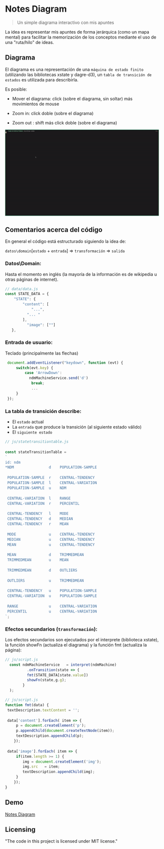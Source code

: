 # Notes Diagram 
> Un simple diagrama interactivo con mis apuntes

La idea es representar mis apuntes de forma jerárquica (como un mapa mental) para facilitar la memorización de los conceptos mediante el uso de una "ruta/hilo" de ideas.

## Diagrama

El diagrama es una representación de una `máquina de estado finito` (utilizando las bibliotecas xstate y dagre-d3), un `tabla de transición de estados` es utilizada para describirla.

Es posible:

* Mover el diagrama:
   click (sobre el diagrama, sin soltar) más  movimientos de mouse 

* Zoom in: 
   click doble (sobre el diagrama)

* Zoom out :
   shift más click doble (sobre el diagrama)

![Finite state machine graph, notes ](img/notes.gif)


## Comentarios acerca del código 

En general el código está estructurado siguiendo la idea de: 


`datos\domain`[`estado` + `entrada`] => `transformación` =>  `salida`


### Datos\Domain:
 Hasta el momento en inglés (la mayoría de la información es de wikipedia u otras páginas de internet).

``` javascript
// data/data.js
const STATE_DATA = {
	"STATE": {
		"content": [
			"...",
		  "... "
		],
		  "image": [""]
   },
``` 

### Entrada de usuario:

   Teclado (principalmente las flechas)

``` javascript
 document.addEventListener("keydown", function (evt) {
	 switch(evt.key) {
		 case 'ArrowDown':
           ndmMachineService.send('d')
			break;
            ...
	 }
 });
```

### La tabla de transición  describe:

- El `estado` actual
- La `entrada` que produce la transición (al siguiente estado válido) 
- El `siguiente estado` 

``` javascript
// js/statetransitiontable.js

const stateTransitionTable =
`
id: ndm
*NDM                d    POPULATION-SAMPLE

 POPULATION-SAMPLE  r    CENTRAL-TENDENCY 
 POPULATION-SAMPLE  l    CENTRAL-VARIATION
 POPULATION-SAMPLE  u    NDM 

 CENTRAL-VARIATION  l    RANGE 
 CENTRAL-VARIATION  r    PERCENTIL 

 CENTRAL-TENDENCY   l    MODE
 CENTRAL-TENDENCY   d    MEDIAN
 CENTRAL-TENDENCY   r    MEAN

 MODE               u    CENTRAL-TENDENCY
 MEDIAN             u    CENTRAL-TENDENCY
 MEAN               u    CENTRAL-TENDENCY 

 MEAN               d    TRIMMEDMEAN 
 TRIMMEDMEAN        u    MEAN 

 TRIMMEDMEAN        d    OUTLIERS

 OUTLIERS           u    TRIMMEDMEAN

 CENTRAL-TENDENCY   u    POPULATION-SAMPLE	
 CENTRAL-VARIATION  u    POPULATION-SAMPLE	

 RANGE              u    CENTRAL-VARIATION 
 PERCENTIL          u    CENTRAL-VARIATION 
`;
```

### Efectos secundarios (`transformación`):

   Los efectos secundarios son ejecutados por el interprete (biblioteca xstate), la función showFn (actualiza el diagrama) y la función fmt (actualiza la página): 


``` javascript
// js/script.js
  const ndmMachineService   = interpret(ndmMachine)
          .onTransition(state => {
	      fmt(STATE_DATA[state.value])
          showFn(state,g.g);
        }
  );
```

``` javascript
// js/script.js
function fmt(data) {
 textDescription.textContent = '';

 data['content'].forEach( item => {
	 p = document.createElement('p');
     p.appendChild(document.createTextNode(item));
     textDescription.appendChild(p);
	});

 data['image'].forEach( item => {
     if(item.length >= 1) { 
        img = document.createElement('img');
        img.src   = item;
        textDescription.appendChild(img);
     }
    });
}
```

## Demo

[Notes Diagram](https://diegoperezm.github.io/notes-diagram/index.html)


## Licensing

"The code in this project is licensed under MIT license."

